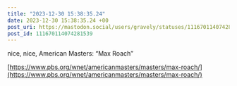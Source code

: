 ```yaml
---
title: "2023-12-30 15:38:35.24"
date: 2023-12-30 15:38:35.24 +00
post_uri: https://mastodon.social/users/gravely/statuses/111670114074281539
post_id: 111670114074281539
---
```

nice, nice, American Masters: “Max Roach”

[https://www.pbs.org/wnet/americanmasters/masters/max-roach/](https://www.pbs.org/wnet/americanmasters/masters/max-roach/)


